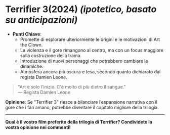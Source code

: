 # Terrifier 3(2024) *(ipotetico, basato su anticipazioni)*

- **Punti Chiave**: 
  - Promette di esplorare ulteriormente le origini e le motivazioni di Art the Clown.
  - La violenza e il gore rimangono al centro, ma con un focus maggiore sulla costruzione della trama.
  - Introduzione di nuovi personaggi che potrebbero cambiare le dinamiche.
  - Atmosfera ancora più oscura e tesa, secondo quanto dichiarato dal regista Damien Leone.

> "Art è solo l'inizio. C'è molto di più dietro il sangue."  
> — Regista Damien Leone

**Opinione**: Se "Terrifier 3" riesce a bilanciare l’espansione narrativa con il gore che i fan amano, potrebbe diventare il capitolo migliore della trilogia.

---

**Qual è il vostro film preferito della trilogia di Terrifier? Condividete la vostra opinione nei commenti!**